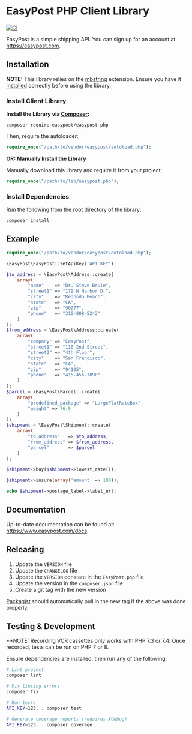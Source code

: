 # EasyPost PHP Client Library

[![CI](https://github.com/EasyPost/easypost-php/workflows/CI/badge.svg)](https://github.com/EasyPost/easypost-php/actions?query=workflow%3ACI)

EasyPost is a simple shipping API. You can sign up for an account at https://easypost.com.

## Installation

**NOTE:** This library relies on the [mbstring](http://php.net/manual/en/book.mbstring.php) extension. Ensure you have it [installed](http://www.php.net/manual/en/mbstring.installation.php) correctly before using the library.

### Install Client Library

**Install the Library via [Composer](http://getcomposer.org/):**

```shell
composer require easypost/easypost-php
```

Then, require the autoloader:

```php
require_once("/path/to/vendor/easypost/autoload.php");
```

**OR: Manually Install the Library**

Manually download this library and require it from your project:

```php
require_once("/path/to/lib/easypost.php");
```

### Install Dependencies

Run the following from the root directory of the library:

```shell
composer install
```

## Example

```php
require_once("/path/to/vendor/easypost/autoload.php");

\EasyPost\EasyPost::setApiKey('API_KEY');

$to_address = \EasyPost\Address::create(
    array(
        "name"    => "Dr. Steve Brule",
        "street1" => "179 N Harbor Dr",
        "city"    => "Redondo Beach",
        "state"   => "CA",
        "zip"     => "90277",
        "phone"   => "310-808-5243"
    )
);
$from_address = \EasyPost\Address::create(
    array(
        "company" => "EasyPost",
        "street1" => "118 2nd Street",
        "street2" => "4th Floor",
        "city"    => "San Francisco",
        "state"   => "CA",
        "zip"     => "94105",
        "phone"   => "415-456-7890"
    )
);
$parcel = \EasyPost\Parcel::create(
    array(
        "predefined_package" => "LargeFlatRateBox",
        "weight" => 76.9
    )
);
$shipment = \EasyPost\Shipment::create(
    array(
        "to_address"   => $to_address,
        "from_address" => $from_address,
        "parcel"       => $parcel
    )
);

$shipment->buy($shipment->lowest_rate());

$shipment->insure(array('amount' => 100));

echo $shipment->postage_label->label_url;
```

## Documentation

Up-to-date documentation can be found at: https://www.easypost.com/docs.

## Releasing

1. Update the `VERSION` file
1. Update the `CHANGELOG` file
1. Update the `VERSION` constant in the `EasyPost.php` file
1. Update the version in the `composer.json` file
1. Create a git tag with the new version

[Packagist](https://packagist.org) should automatically pull in the new tag if the above was done properly.

## Testing & Development

**NOTE: Recording VCR cassettes only works with PHP 7.3 or 7.4. Once recorded, tests can be run on PHP 7 or 8.

Ensure dependencies are installed, then run any of the following:

```bash
# Lint project
composer lint

# Fix linting errors
composer fix

# Run tests
API_KEY=123... composer test

# Generate coverage reports (requires Xdebug)
API_KEY=123... composer coverage
```
